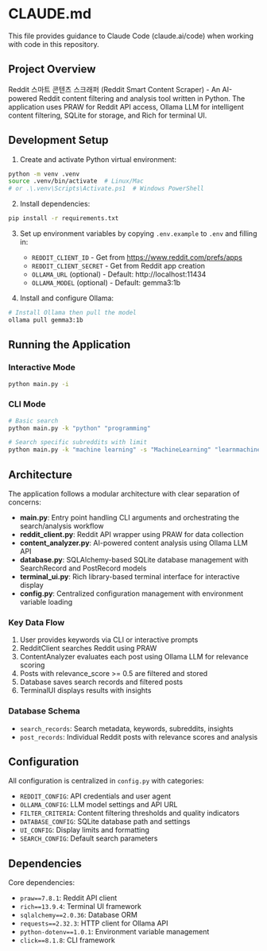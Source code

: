 # CLAUDE.md

This file provides guidance to Claude Code (claude.ai/code) when working with code in this repository.

## Project Overview

Reddit 스마트 콘텐츠 스크래퍼 (Reddit Smart Content Scraper) - An AI-powered Reddit content filtering and analysis tool written in Python. The application uses PRAW for Reddit API access, Ollama LLM for intelligent content filtering, SQLite for storage, and Rich for terminal UI.

## Development Setup

1. Create and activate Python virtual environment:
```bash
python -m venv .venv
source .venv/bin/activate  # Linux/Mac
# or .\.venv\Scripts\Activate.ps1  # Windows PowerShell
```

2. Install dependencies:
```bash
pip install -r requirements.txt
```

3. Set up environment variables by copying `.env.example` to `.env` and filling in:
   - `REDDIT_CLIENT_ID` - Get from https://www.reddit.com/prefs/apps
   - `REDDIT_CLIENT_SECRET` - Get from Reddit app creation
   - `OLLAMA_URL` (optional) - Default: http://localhost:11434
   - `OLLAMA_MODEL` (optional) - Default: gemma3:1b

4. Install and configure Ollama:
```bash
# Install Ollama then pull the model
ollama pull gemma3:1b
```

## Running the Application

### Interactive Mode
```bash
python main.py -i
```

### CLI Mode
```bash
# Basic search
python main.py -k "python" "programming"

# Search specific subreddits with limit
python main.py -k "machine learning" -s "MachineLearning" "learnmachinelearning" -l 100
```

## Architecture

The application follows a modular architecture with clear separation of concerns:

- **main.py**: Entry point handling CLI arguments and orchestrating the search/analysis workflow
- **reddit_client.py**: Reddit API wrapper using PRAW for data collection
- **content_analyzer.py**: AI-powered content analysis using Ollama LLM API
- **database.py**: SQLAlchemy-based SQLite database management with SearchRecord and PostRecord models
- **terminal_ui.py**: Rich library-based terminal interface for interactive display
- **config.py**: Centralized configuration management with environment variable loading

### Key Data Flow
1. User provides keywords via CLI or interactive prompts
2. RedditClient searches Reddit using PRAW
3. ContentAnalyzer evaluates each post using Ollama LLM for relevance scoring
4. Posts with relevance_score >= 0.5 are filtered and stored
5. Database saves search records and filtered posts
6. TerminalUI displays results with insights

### Database Schema
- `search_records`: Search metadata, keywords, subreddits, insights
- `post_records`: Individual Reddit posts with relevance scores and analysis

## Configuration

All configuration is centralized in `config.py` with categories:
- `REDDIT_CONFIG`: API credentials and user agent
- `OLLAMA_CONFIG`: LLM model settings and API URL
- `FILTER_CRITERIA`: Content filtering thresholds and quality indicators
- `DATABASE_CONFIG`: SQLite database path and settings
- `UI_CONFIG`: Display limits and formatting
- `SEARCH_CONFIG`: Default search parameters

## Dependencies

Core dependencies:
- `praw==7.8.1`: Reddit API client
- `rich==13.9.4`: Terminal UI framework
- `sqlalchemy==2.0.36`: Database ORM
- `requests==2.32.3`: HTTP client for Ollama API
- `python-dotenv==1.0.1`: Environment variable management
- `click==8.1.8`: CLI framework